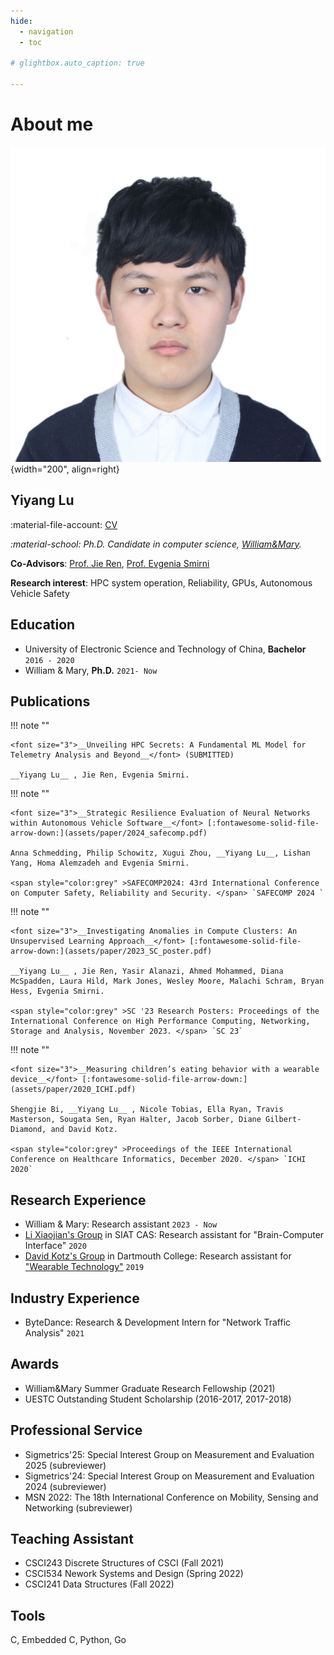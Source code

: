 ```yaml
---
hide:
  - navigation
  - toc

# glightbox.auto_caption: true

---
```


# About me

![portrait](assets/me.jpg){width="200", align=right}
## Yiyang Lu
<!-- ![portrait](assets/me.jpg){width="200px",align=left }  -->
<!-- <img width="15%" style="float: right;"  src="assets/me.jpg"/> -->
:material-file-account: [CV](assets/paper/cv.pdf)

*:material-school: Ph.D. Candidate in computer science, [William&Mary](https://www.wm.edu/as/computerscience/).*

**Co-Advisors**: [Prof. Jie Ren](https://jren73.github.io/), [Prof. Evgenia Smirni](https://www.cs.wm.edu/~esmirni/)

**Research interest**: HPC system operation, Reliability, GPUs, Autonomous Vehicle Safety

<!-- [:material-email: Email](mailto:ylu21@wm.edu "ylu21 AT wm.edu"){ .md-button } [:simple-googlescholar: Google Scholar](https://scholar.google.com/citations?hl=en&user=tmrnmuUAAAAJ){ .md-button }   -->
<!-- [:material-more: Resume](https://scholar.google.com/citations?hl=en&user=tmrnmuUAAAAJ){ .md-button } -->


## Education
- University of Electronic Science and Technology of China, **Bachelor** `2016 - 2020`
- William & Mary, **Ph.D.** `2021- Now`

## Publications

!!! note ""

    <font size="3">__Unveiling HPC Secrets: A Fundamental ML Model for Telemetry Analysis and Beyond__</font> (SUBMITTED)

    __Yiyang Lu__ , Jie Ren, Evgenia Smirni. 

!!! note ""

    <font size="3">__Strategic Resilience Evaluation of Neural Networks within Autonomous Vehicle Software__</font> [:fontawesome-solid-file-arrow-down:](assets/paper/2024_safecomp.pdf)

    Anna Schmedding, Philip Schowitz, Xugui Zhou, __Yiyang Lu__, Lishan Yang, Homa Alemzadeh and Evgenia Smirni. 

    <span style="color:grey" >SAFECOMP2024: 43rd International Conference on Computer Safety, Reliability and Security. </span> `SAFECOMP 2024 `

!!! note ""

    <font size="3">__Investigating Anomalies in Compute Clusters: An Unsupervised Learning Approach__</font> [:fontawesome-solid-file-arrow-down:](assets/paper/2023_SC_poster.pdf)

    __Yiyang Lu__ , Jie Ren, Yasir Alanazi, Ahmed Mohammed, Diana McSpadden, Laura Hild, Mark Jones, Wesley Moore, Malachi Schram, Bryan Hess, Evgenia Smirni. 

    <span style="color:grey" >SC '23 Research Posters: Proceedings of the International Conference on High Performance Computing, Networking, Storage and Analysis, November 2023. </span> `SC 23`

!!! note ""

    <font size="3">__Measuring children’s eating behavior with a wearable device__</font> [:fontawesome-solid-file-arrow-down:](assets/paper/2020_ICHI.pdf)

    Shengjie Bi, __Yiyang Lu__ , Nicole Tobias, Ella Ryan, Travis Masterson, Sougata Sen, Ryan Halter, Jacob Sorber, Diane Gilbert-Diamond, and David Kotz. 

    <span style="color:grey" >Proceedings of the IEEE International Conference on Healthcare Informatics, December 2020. </span> `ICHI 2020`

## Research Experience

- William & Mary: Research assistant  `2023 - Now`
- [Li Xiaojian's Group](http://bcbdi.siat.ac.cn/index.php/member/showMember/nid/13.shtml) in SIAT CAS: Research assistant for "Brain-Computer Interface" `2020`
- [David Kotz's Group](https://www.cs.dartmouth.edu/~dfk/) in Dartmouth College: Research assistant for ["Wearable Technology"](https://auracle-project.org/) `2019`

## Industry Experience

- ByteDance: Research & Development Intern for "Network Traffic Analysis" `2021`


## Awards
- William&Mary Summer Graduate Research Fellowship (2021)
- UESTC Outstanding Student Scholarship (2016-2017, 2017-2018)

## Professional Service
- Sigmetrics'25: Special Interest Group on Measurement and Evaluation 2025 (subreviewer)
- Sigmetrics'24: Special Interest Group on Measurement and Evaluation 2024 (subreviewer)
- MSN 2022: The 18th International Conference on Mobility, Sensing and Networking (subreviewer)

## Teaching Assistant
- CSCI243 Discrete Structures of CSCI (Fall 2021)
- CSCI534 Nework Systems and Design (Spring 2022)
- CSCI241 Data Structures (Fall 2022)

## Tools
C, Embedded C, Python, Go